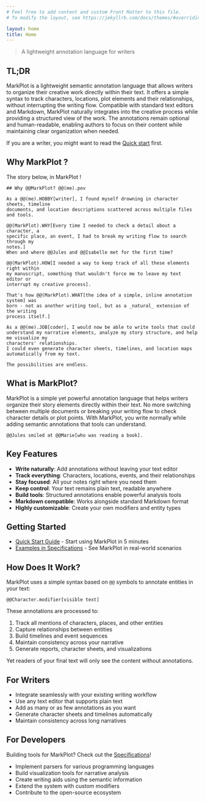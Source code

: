 ```yaml
---
# Feel free to add content and custom Front Matter to this file.
# To modify the layout, see https://jekyllrb.com/docs/themes/#overriding-theme-defaults

layout: home
title: Home
---
```

> A lightweight annotation language for writers

## TL;DR

MarkPlot is a lightweight semantic annotation language that allows writers to organize their creative work directly within their text. It offers a simple syntax to track characters, locations, plot elements and their relationships, without interrupting the writing flow. Compatible with standard text editors and Markdown, MarkPlot naturally integrates into the creative process while providing a structured view of the work. The annotations remain optional and human-readable, enabling authors to focus on their content while maintaining clear organization when needed.

If you are a writer, you might want to read the [Quick start](quickstart.html) first.

## Why MarkPlot ?

The story below, in MarkPlot !

```markplot
## Why @@MarkPlot? @@(me).pov

As a @@(me).HOBBY[writer], I found myself drowning in character sheets, timeline
documents, and location descriptions scattered across multiple files and tools.

@@(MarkPlot).WHY[Every time I needed to check a detail about a character, a
specific place, an event, I had to break my writing flow to search through my
notes.]
When and where @@Jules and @@Isabelle met for the first time?

@@(MarkPlot).HOW[I needed a way to keep track of all these elements right within
my manuscript, something that wouldn't force me to leave my text editor or
interrupt my creative process].

That's how @@(MarkPlot).WHAT[the idea of a simple, inline annotation system] was
born - not as another writing tool, but as a _natural_ extension of the writing
process itself.]

As a @@(me).JOB[coder], I would now be able to write tools that could understand my narrative elements, analyze my story structure, and help me visualize my
characters' relationships.
I could even generate character sheets, timelines, and location maps
automatically from my text.

The possibilities are endless.
```

## What is MarkPlot?

MarkPlot is a simple yet powerful annotation language that helps writers organize their story elements directly within their text. No more switching between multiple documents or breaking your writing flow to check character details or plot points. With MarkPlot, you write normally while adding semantic annotations that tools can understand.

```markplot
@@Jules smiled at @@Marie[who was reading a book].
```

## Key Features

- **Write naturally**: Add annotations without leaving your text editor
- **Track everything**: Characters, locations, events, and their relationships
- **Stay focused**: All your notes right where you need them
- **Keep control**: Your text remains plain text, readable anywhere
- **Build tools**: Structured annotations enable powerful analysis tools
- **Markdown compatible**: Works alongside standard Markdown format
- **Highly customizable**: Create your own modifiers and entity types

## Getting Started

- [Quick Start Guide](quickstart.html) - Start using MarkPlot in 5 minutes
- [Examples in Specifications](specifications.html#examples) - See MarkPlot in real-world scenarios

## How Does It Work?

MarkPlot uses a simple syntax based on `@@` symbols to annotate entities in your text:

```markplot
@@Character.modifier[visible text]
```

These annotations are processed to:
1. Track all mentions of characters, places, and other entities
2. Capture relationships between entities
3. Build timelines and event sequences
4. Maintain consistency across your narrative
5. Generate reports, character sheets, and visualizations

Yet readers of your final text will only see the content without annotations.

## For Writers

- Integrate seamlessly with your existing writing workflow
- Use any text editor that supports plain text
- Add as many or as few annotations as you want
- Generate character sheets and timelines automatically
- Maintain consistency across long narratives

## For Developers

Building tools for MarkPlot? Check out the [Specifications](specifications.html)!

- Implement parsers for various programming languages
- Build visualization tools for narrative analysis
- Create writing aids using the semantic information
- Extend the system with custom modifiers
- Contribute to the open-source ecosystem
